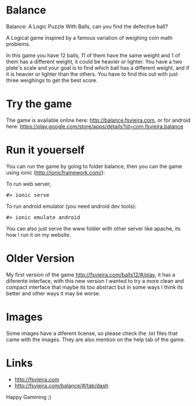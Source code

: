 Balance
=======

Balance: A Logic Puzzle With Balls, can you find the defective ball?


A Logical game inspired by a famous variation of weighing coin math problems.

In this game you have 12 balls, 11 of them have the same weight and 1 of them has a different weight, 
it could be heavier or lighter. You have a two plate's scale and your goal is to find which ball has a different weight, 
and if it is heavier or lighter than the others. You have to find this out with just three weighings to get the best score.


Try the game
=======

The game is available online here: http://balance.fsvieira.com, or for android here: https://play.google.com/store/apps/details?id=com.fsvieira.balance


Run it youerself
=======

You can run the game by going to folder balance, then you can the game using ionic (http://ionicframework.com/):

To run web server,
<pre>
#> ionic serve
</pre>

To run android emulator (you need android dev tools):
<pre>
#> ionic emulate android
</pre>

You can also just serve the www folder with other server like apache, its how I run it on my website.


Older Version
=======
My first version of the game http://fsvieira.com/balls12/#/play, it has a diferente interface, with this new version 
I wanted to try a more clean and compact interface that maybe its too abstract but in some ways I think its better and
other ways it may be worse.


Images
=======
Some images have a diferent license, so please check the .txt files that came with the images.
They are also mention on the help tab of the game.


Links
=======
* http://fsvieira.com
* http://fsvieira.com/balance/#/tab/dash


Happy Gamming ;) 
